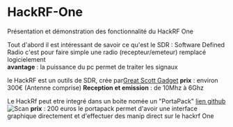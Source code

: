 # HackRF-One
Présentation et démonstration des fonctionnalité du HackRF One

Tout d'abord il est intéressant de savoir ce qu'est le SDR : 
Software Defined Radio c'est pour faire simple une radio (recepteur/emeteur) remplacé logicielement  
__avantage__ : la puissance du pc permet de traiter les signaux  
  
le HackRF est un outils de SDR, crée par[Great Scott Gadget](https://greatscottgadgets.com)
__prix__ : environ 300€ (Antenne comprise)
__Reception et emission__ : de 10Mhz à 6Ghz


Le HackRf peut etre integré dans un boite nomée un "PortaPack" [lien github](https://github.com/sharebraind/portapack-hackrf)  
![Scan](https://user-images.githubusercontent.com/39098396/79736658-72579a00-82fa-11ea-8692-116d2b8a5461.jpeg)
__prix__ : 200 euros
le portapack permet d'avoir une interface graphique directement et d'effectuer des manip direct sur le hackrf One
